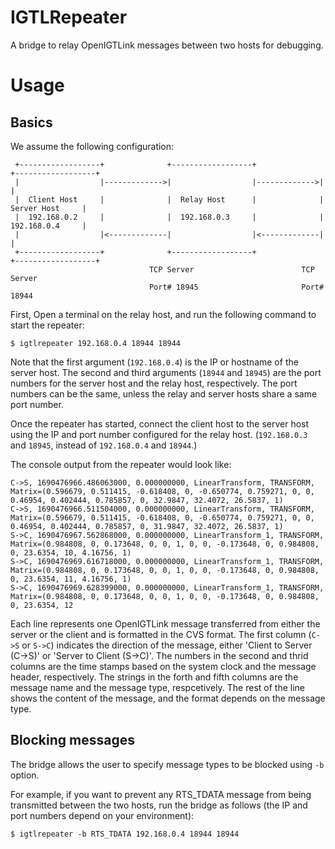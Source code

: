 # IGTLRepeater
A bridge to relay OpenIGTLink messages between two hosts for debugging.

# Usage

## Basics
We assume the following configuration:

~~~~
 +------------------+              +------------------+              +------------------+
 |                  |------------->|                  |------------->|                  |
 |  Client Host     |              |  Relay Host      |              |  Server Host     |
 |  192.168.0.2     |              |  192.168.0.3     |              |  192.168.0.4     |
 |                  |<-------------|                  |<-------------|                  |
 +------------------+              +------------------+              +------------------+
                               TCP Server                        TCP Server 
                               Port# 18945                       Port# 18944
~~~~
 
First, Open a terminal on the relay host, and run the following command to start the repeater:

~~~~
$ igtlrepeater 192.168.0.4 18944 18944
~~~~

Note that the first argument (`192.168.0.4`) is the IP or hostname of the server host. The second and third arguments (`18944` and `18945`) are the port numbers for the server host and the relay host, respectively. The port numbers can be the same, unless the relay and server hosts share a same port number.

Once the repeater has started, connect the client host to the server host using the IP and port number configured for the relay host. (`192.168.0.3` and `18945`, instead of `192.168.0.4` and `18944`.)


The console output from the repeater would look like:
~~~~
C->S, 1690476966.486063000, 0.000000000, LinearTransform, TRANSFORM, Matrix=(0.596679, 0.511415, -0.618408, 0, -0.650774, 0.759271, 0, 0, 0.46954, 0.402444, 0.785857, 0, 32.9847, 32.4072, 26.5837, 1)
C->S, 1690476966.511504000, 0.000000000, LinearTransform, TRANSFORM, Matrix=(0.596679, 0.511415, -0.618408, 0, -0.650774, 0.759271, 0, 0, 0.46954, 0.402444, 0.785857, 0, 31.9847, 32.4072, 26.5837, 1)
S->C, 1690476967.562868000, 0.000000000, LinearTransform_1, TRANSFORM, Matrix=(0.984808, 0, 0.173648, 0, 0, 1, 0, 0, -0.173648, 0, 0.984808, 0, 23.6354, 10, 4.16756, 1)
S->C, 1690476969.616718000, 0.000000000, LinearTransform_1, TRANSFORM, Matrix=(0.984808, 0, 0.173648, 0, 0, 1, 0, 0, -0.173648, 0, 0.984808, 0, 23.6354, 11, 4.16756, 1)
S->C, 1690476969.628399000, 0.000000000, LinearTransform_1, TRANSFORM, Matrix=(0.984808, 0, 0.173648, 0, 0, 1, 0, 0, -0.173648, 0, 0.984808, 0, 23.6354, 12
~~~~

Each line represents one OpenIGTLink message transferred from either the server or the client and is formatted in the CVS format. The first column (`C->S` or `S->C`) indicates the direction of the message, either 'Client to Server (C->S)' or 'Server to Client (S->C)'. The numbers in the second and thrid columns are the time stamps based on the system clock and the message header, respectively. The strings in the forth and fifth columns are the message name and the message type, respcetively. The rest of the line shows the content of the message, and the format depends on the message type.


## Blocking messages

The bridge allows the user to specify message types to be blocked using `-b` option. 

For example, if you want to prevent any RTS_TDATA message from being transmitted between the two hosts, run the bridge as follows (the IP and port numbers depend on your environment):

~~~~
$ igtlrepeater -b RTS_TDATA 192.168.0.4 18944 18944
~~~~






